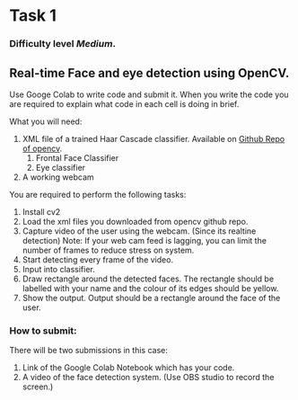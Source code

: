 # Task 1 
### Difficulty level _**Medium**_.

## Real-time Face and eye detection using OpenCV. 
Use Googe Colab to write code and submit it.
When you write the code you are required to explain what code in each cell is doing in brief.

What you will need:
1. XML file of a trained Haar Cascade classifier. Available on [Github Repo of opencv](https://github.com/opencv/opencv/tree/master/data/haarcascades).
   1. Frontal Face Classifier
   2. Eye classifier
2. A working webcam
   
You are required to perform the following tasks:

1. Install cv2
2. Load the xml files you downloaded from opencv github repo. 
3. Capture video of the user using the webcam. (Since its realtine detection)
   Note: If your web cam feed is lagging, you can limit the number of frames to reduce stress on system.
4. Start detecting every frame of the video. 
5. Input into classifier.
6. Draw rectangle around the detected faces. The rectangle should be labelled with your name and the colour of its edges should be yellow.
7. Show the output. Output should be a rectangle around the face of the user.

### How to submit:
There will be two submissions in this case:
1. Link of the Google Colab Notebook which has your code. 
2. A video of the face detection system. (Use OBS studio to record the screen.)
   
